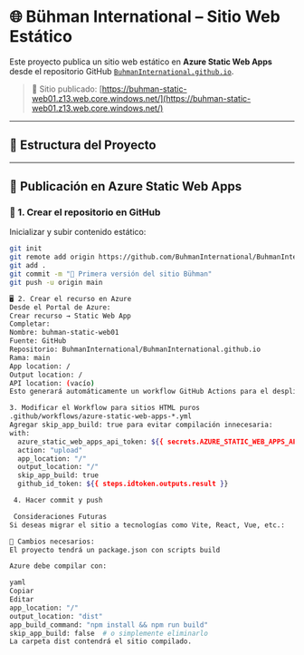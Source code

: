 # 🌐 Bühman International – Sitio Web Estático

Este proyecto publica un sitio web estático en **Azure Static Web Apps** desde el repositorio GitHub [`BuhmanInternational.github.io`](https://github.com/BuhmanInternational/BuhmanInternational.github.io).

> 🔗 Sitio publicado: [https://buhman-static-web01.z13.web.core.windows.net/](https://buhman-static-web01.z13.web.core.windows.net/)

---

## 📁 Estructura del Proyecto

---

## 🚀 Publicación en Azure Static Web Apps

### 🧾 1. Crear el repositorio en GitHub

Inicializar y subir contenido estático:

```bash
git init
git remote add origin https://github.com/BuhmanInternational/BuhmanInternational.github.io.git
git add .
git commit -m "🚀 Primera versión del sitio Bühman"
git push -u origin main

🖥️ 2. Crear el recurso en Azure
Desde el Portal de Azure:
Crear recurso → Static Web App
Completar:
Nombre: buhman-static-web01
Fuente: GitHub
Repositorio: BuhmanInternational/BuhmanInternational.github.io
Rama: main
App location: /
Output location: /
API location: (vacío)
Esto generará automáticamente un workflow GitHub Actions para el despliegue. !!!!!!!!!!!

3. Modificar el Workflow para sitios HTML puros
.github/workflows/azure-static-web-apps-*.yml
Agregar skip_app_build: true para evitar compilación innecesaria:
with:
  azure_static_web_apps_api_token: ${{ secrets.AZURE_STATIC_WEB_APPS_API_TOKEN_XXXX }}
  action: "upload"
  app_location: "/"
  output_location: "/"
  skip_app_build: true
  github_id_token: ${{ steps.idtoken.outputs.result }}

 4. Hacer commit y push

 Consideraciones Futuras
Si deseas migrar el sitio a tecnologías como Vite, React, Vue, etc.:

🔧 Cambios necesarios:
El proyecto tendrá un package.json con scripts build

Azure debe compilar con:

yaml
Copiar
Editar
app_location: "/"
output_location: "dist"
app_build_command: "npm install && npm run build"
skip_app_build: false  # o simplemente eliminarlo
La carpeta dist contendrá el sitio compilado.
